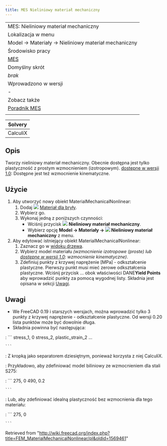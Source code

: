 ```yaml
---
title: MES Nieliniowy materiał mechaniczny
---
```


|                                                     |
| --------------------------------------------------- |
| MES: Nieliniowy materiał mechaniczny                |
| Lokalizacja w menu                                  |
| Model → Materiały → Nieliniowy materiał mechaniczny |
| Środowisko pracy                                    |
| [MES](/FEM_Workbench/pl "FEM Workbench/pl")         |
| Domyślny skrót                                      |
| _brak_                                              |
| Wprowadzono w wersji                                |
| -                                                   |
| Zobacz także                                        |
| [Poradnik MES](/FEM_tutorial/pl "FEM tutorial/pl")  |
|                                                     |

| Solvery  |
| -------- |
| CalculiX |

## Opis

Tworzy nieliniowy materiał mechaniczny. Obecnie dostępna jest tylko plastyczność z prostym wzmocnieniem (izotropowym). [dostępne w wersji 1.0](/Release_notes_1.0/pl "Release notes 1.0/pl"): Dostępne jest też wzmocnienie kinematyczne.

## Użycie

1. Aby utworzyć nowy obiekt MaterialMechanicalNonlinear:
   1. Dodaj ![](/images/FEM_MaterialSolid.svg) [Materiał dla bryły](/FEM_MaterialSolid/pl "FEM MaterialSolid/pl").
   2. Wybierz go.
   3. Wykonaj jedną z poniższych czynności:
      - Wciśnij przycisk ![](/images/FEM_MaterialMechanicalNonlinear.svg) **Nieliniowy materiał mechaniczny**.
      - Wybierz opcję **Model → Materiały → ![](/images/FEM_MaterialMechanicalNonlinear.svg) Nieliniowy materiał mechaniczny‏‎** z menu.
2. Aby edytować istniejący obiekt MaterialMechanicalNonlinear:
   1. Zaznacz go w [widoku drzewa](/Tree_view/pl "Tree view/pl").
   2. Wybierz model materiału _(wzmocnienie izotropowe (proste) lub [dostępne w wersji 1.0](/Release_notes_1.0/pl "Release notes 1.0/pl"): wzmocnienie kinematyczne)_.
   3. Zdefiniuj punkty z krzywej naprężenie [MPa] - odkształcenie plastyczne. Pierwszy punkt musi mieć zerowe odkształcenia plastyczne. Wciśnij przycisk ... obok właściwości DANE**Yield Points** aby wprowadzić punkty za pomocą wygodnej listy. Składnia jest opisana w sekcji [Uwagi](#Uwagi).

## Uwagi

- We FreeCAD 0.19 i starszych wersjach, można wprowadzić tylko 3 punkty z krzywej naprężenie - odkształcenie plastyczne. Od wersji 0.20 lista punktów może być dowolnie długa.
- Składnia powinna być następująca:

: ```
stress_1, 0
stress_2, plastic_strain_2
...

    ```

: Z kropką jako separatorem dziesiętnym, ponieważ korzysta z niej CalculiX.

: Przykładowo, aby zdefiniować model biliniowy ze wzmocnieniem dla stali S275:

: ```
275, 0
490, 0.2

    ```

: Lub, aby zdefiniować idealną plastyczność bez wzmocnienia dla tego materiału:

: ```
275, 0

    ```

Retrieved from "<http://wiki.freecad.org/index.php?title=FEM_MaterialMechanicalNonlinear/pl&oldid=1569461>"
